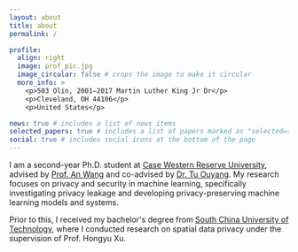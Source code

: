 ```yaml
---
layout: about
title: about
permalink: /

profile:
  align: right
  image: prof_pic.jpg
  image_circular: false # crops the image to make it circular
  more_info: >
    <p>503 Olin, 2001–2017 Martin Luther King Jr Dr</p>
    <p>Cleveland, OH 44106</p>
    <p>United States</p>

news: true # includes a list of news items
selected_papers: true # includes a list of papers marked as "selected={true}"
social: true # includes social icons at the bottom of the page
---
```


I am a second-year Ph.D. student at [Case Western Reserve University](https://case.edu/), advised by [Prof. An Wang](https://engineering.case.edu/about/school-directory/an-wang) and co-advised by [Dr. Tu Ouyang](https://www.linkedin.com/in/tuouyang/). My research focuses on privacy and security in machine learning, specifically investigating privacy leakage and developing privacy-preserving machine learning models and systems. 

Prior to this, I received my bachelor's degree from [South China University of Technology](https://www.scut.edu.cn/en/), where I conducted research on spatial data privacy under the supervision of Prof. Hongyu Xu.
